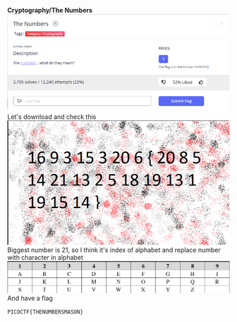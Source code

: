 **Cryptography/The Numbers**
![](problem.png)\
Let's download and check this\
![](problem1.png)\
Biggest number is 21, so I think it's index of alphabet and replace number with character in alphabet\
![](solve.png)\
And have a flag
~~~
PICOCTF{THENUMBERSMASON}
~~~